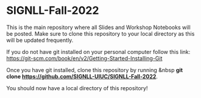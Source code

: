 # SIGNLL-Fall-2022

This is the main repository where all Slides and Workshop Notebooks will be posted. Make sure to clone this repository to your local directory as this will be updated frequently.

If you do not have git installed on your personal computer follow this link: https://git-scm.com/book/en/v2/Getting-Started-Installing-Git

Once you have git installed, clone this repository by running  &nbsp **git clone https://github.com/SIGNLL-UIUC/SIGNLL-Fall-2022**. 

You should now have a local directory of this repository!
